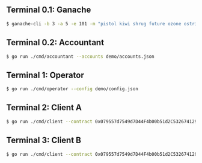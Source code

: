 ## Terminal 0.1: Ganache
```bash
$ ganache-cli -b 3 -a 5 -e 101 -m "pistol kiwi shrug future ozone ostrich match remove crucial oblige cream critic"
```

## Terminal 0.2: Accountant
```bash
$ go run ./cmd/accountant --accounts demo/accounts.json
```

## Terminal 1: Operator
```bash
$ go run ./cmd/operator --config demo/config.json
```

## Terminal 2: Client A
```bash
$ go run ./cmd/client --contract 0x079557d7549d7D44F4b00b51d2C532674129ed51 --mnemonic "pistol kiwi shrug future ozone ostrich match remove crucial oblige cream critic" --account-index 1 --username "👩 Alice"
```

## Terminal 3: Client B
```bash
$ go run ./cmd/client --contract 0x079557d7549d7D44F4b00b51d2C532674129ed51 --mnemonic "pistol kiwi shrug future ozone ostrich match remove crucial oblige cream critic" --account-index 2 --username "👨 Bob"
```